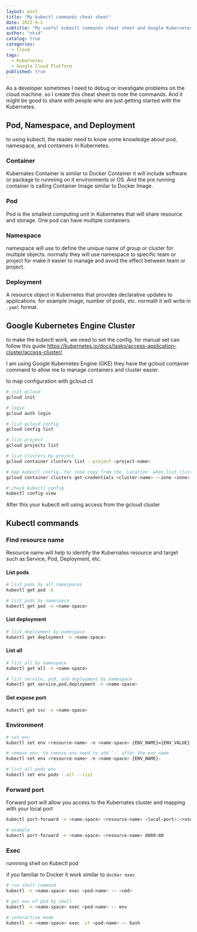 ```yaml
---
layout: post
title: "My kubectl commands cheat sheet"
date: 2022-9-2
subtitle: "My useful kubectl commands cheat sheet and Google Kubernetes Engine cluster (GKE) set up"
author: "ntsd"
catalog: true
categories:
  - Cloud
tags:
  - Kubernetes
  - Google Cloud Platform
published: true
---
```


As a developer sometimes I need to debug or investigate problems on the cloud machine. so I create this cheat sheet to note the commands. And it might be good to share with people who are just getting started with the Kubernetes.

## Pod, Namespace, and Deployment

to using kubectl, the reader need to know some knowledge about pod, namespace, and containers in Kubernetes.

### Container

Kubernates Container is similar to Docker Container it will include software or package to runnning on it environments or OS. And the pre running container is calling Container Image similar to Docker Image.

### Pod

Pod is the smallest computing unit in Kubernetes that will share resource and storage. One pod can have multiple containers.

### Namespace

namespace will use to define the unique name of group or cluster for multiple objects. normally they will use namespace to specific team or project for make it easier to manage and avoid the effect between team or project.

### Deployment

A resource object in Kubernetes that provides declarative updates to applications. for example image, number of pods, etc. normallt it will write in `.yaml` format.

## Google Kubernetes Engine Cluster

to make the kubectl work, we need to set the config. for manual set can follow this guide <https://kubernetes.io/docs/tasks/access-application-cluster/access-cluster/>.

I am using Google Kubernetes Engine (GKE) they have the gcloud container command to allow me to manage containers and cluster easier.

to map configuration with gcloud cli

```bash
# init gcloud
gcloud init

# login
gcloud auth login

# list gcloud config
gcloud config list

# list project
gcloud projects list

# list clusters by project
gcloud container clusters list --project <project-name>

# map kubectl config, for zone copy from the `Location` when list cluster
gcloud container clusters get-credentials <cluster-name> --zone <zone>

# check kubectl config
kubectl config view
```

After this your kubectl will using access from the gcloud cluster

## Kubectl commands

### Find resource name

Resource name will help to identify the Kubernates resource and target such as Service, Pod, Deployment, etc.

#### List pods

```bash
# list pods by all namespaces
kubectl get pod -A

# list pods by namespace
kubectl get pod -n <name-space>
```

#### List deployment

```bash
# list deployment by namespace
kubectl get deployment -n <name-space>
```

#### List all

```bash
# list all by namespace
kubectl get all -n <name-space>

# list service, pod, and deployment by namespace
kubectl get service,pod,deployment -n <name-space>
```

#### Get expose port

```bash
kubectl get svc -n <name-space>
```

### Environment

```bash
# set env
kubectl set env <resource-name> -n <name-space> {ENV_NAME}={ENV_VALUE}

# remove env, to remove env need to add `-` after the env name
kubectl set env <resource-name> -n <name-space> {ENV_NAME}-

# list all pods env
kubectl set env pods --all --list
```

### Forward port

Forward port will allow you access to the Kubernates cluster and mapping with your local port

```bash
kubectl port-forward -n <name-space> <resource-name> <local-port>:<resource-port>

# example
kubectl port-forward -n <name-space> <resource-name> 8080:80
```

### Exec

runnning shell on Kubectl pod

if you familiar to Docker it work similar to `docker exec`

```bash
# run shell command
kubectl -n <name-space> exec <pod-name> -- <cmd>

# get env of pod by shell
kubectl -n <name-space> exec <pod-name> -- env

# interactive mode
kubectl -n <name-space> exec -it <pod-name> -- bash
```
